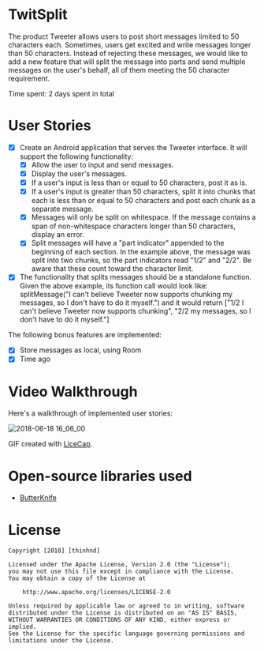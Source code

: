 # TwitSplit
The product Tweeter allows users to post short messages limited to 50
characters each.
Sometimes, users get excited and write messages longer than 50 characters.
Instead of rejecting these messages, we would like to add a new feature that will
split the message into parts and send multiple messages on the user's behalf,
all of them meeting the 50 character requirement.

Time spent: 2 days spent in total
# User Stories
- [x] Create an Android application that serves the Tweeter interface. It will support
the following functionality:
  - [x] Allow the user to input and send messages.
  - [x] Display the user's messages.
  - [x] If a user's input is less than or equal to 50 characters, post it as is.
  - [x] If a user's input is greater than 50 characters, split it into chunks that each is less than or equal to 50 characters and post each chunk as a separate
message.
  - [x] Messages will only be split on whitespace. If the message contains a span
of non-whitespace characters longer than 50 characters, display an error.
  - [x] Split messages will have a "part indicator" appended to the beginning of
each section. In the example above, the message was split into two chunks, so
the part indicators read "1/2" and "2/2". Be aware that these count toward the
character limit.
- [x] The functionality that splits messages should be a standalone function. 
Given the above example, its function call would look like:
  splitMessage("I can't believe Tweeter now supports chunking my messages, so I don't have to do it myself.")
and it would return
  ["1/2 I can't believe Tweeter now supports chunking", "2/2 my messages, so I don't have to do it myself."]
  
The following bonus features are implemented:
- [x] Store messages as local, using Room
- [x] Time ago

# Video Walkthrough
Here's a walkthrough of implemented user stories:

![2018-06-18 16_06_00](https://thumbs.gfycat.com/IdealEssentialIndri-size_restricted.gif)

GIF created with [LiceCap](https://www.cockos.com/licecap/).
# Open-source libraries used
* [ButterKnife](https://github.com/JakeWharton/butterknife)
# License
```
Copyright [2018] [thinhnd]

Licensed under the Apache License, Version 2.0 (the "License");
you may not use this file except in compliance with the License.
You may obtain a copy of the License at

    http://www.apache.org/licenses/LICENSE-2.0

Unless required by applicable law or agreed to in writing, software
distributed under the License is distributed on an "AS IS" BASIS,
WITHOUT WARRANTIES OR CONDITIONS OF ANY KIND, either express or implied.
See the License for the specific language governing permissions and
limitations under the License.
```
